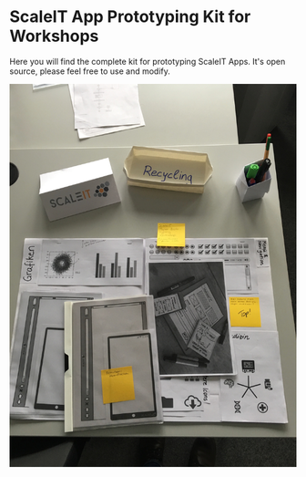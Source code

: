 # ScaleIT App Prototyping Kit for Workshops

Here you will find the complete kit for prototyping ScaleIT Apps. It's open source, please feel free to use and modify.

![](https://github.com/ScaleIT-Org/workshop-app-prototyping/raw/master/images/App%20Prototype%20Kit%20v01.jpg)
